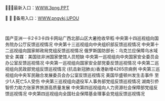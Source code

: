 <p>
	👄👄👄最新入口：<a href="http://www.baidu.com/link?url=6MA2SWnO3Raqke39an_0PUxosM6ZrUGzi1BN9tNnlPW&wd">WWW.3png.PPT</a> 
	<p>
		💄
💄
💄备用入口：<a href="http://www.baidu.com/link?url=6MA2SWnO3Raqke39an_0PUxosM6ZrUGzi1BN9tNnlPW&wd">WWW.pngvkj.UPOU</a> 
	</p>
	<p>
		<br />
	</p>
	<p>
		国产亚洲一卡2卡3卡四卡网站广西北部山区大暑抢收早稻
中央第十四巡视组向国务院办公厅反馈巡视情况
中央第十三巡视组向中央组织部反馈巡视情况
中央第十二巡视组向国家邮政局党组反馈巡视情况
俄罗斯国防部长：乌克兰应保障乌水域安全
美媒：美国驻非洲国家使馆人员短缺
中央第一巡视组向中央国家安全委员会办公室反馈巡视情况
中央第一巡视组向国家安全部党委反馈巡视情况
中央第二巡视组向民政部党组反馈巡视情况
(抗击新冠肺炎)香港新增4265宗病例
中央第三巡视组向中央军民融合发展委员会办公室反馈巡视情况
美国华盛顿州发生击事件 至少1人死亡5人受伤
中央第三巡视组向退役军人事务部党组反馈巡视情况
湖南引侨智侨力助力张家界旅游高质量发展
中央第四巡视组向人力资源社会保障部党组反馈巡视情况
中央第四巡视组向全国社会保障基金理事会党组反馈巡视情况
	</p>
